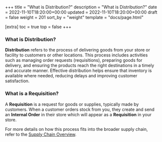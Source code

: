 +++
title = "What is Distribution?"
description = "What is Distribution?"
date = 2022-11-10T18:20:00+00:00
updated = 2022-11-10T18:20:00+00:00
draft = false
weight = 201
sort_by = "weight"
template = "docs/page.html"

[extra]
toc = true
top = false
+++

### What is Distribution?

**Distribution** refers to the process of delivering goods from your store or facility to customers or other locations. This process includes activities such as managing order requests (requisitions), preparing goods for delivery, and ensuring the products reach the right destinations in a timely and accurate manner. Effective distribution helps ensure that inventory is available where needed, reducing delays and improving customer satisfaction.

### What is a Requisition?

A **Requisition** is a request for goods or supplies, typically made by customers. When a customer orders stock from you, they create and send an **Internal Order** in their store which will appear as a **Requisition** in your store.

For more details on how this process fits into the broader supply chain, refer to the [Supply Chain Overview](/docs/11_terminologyprocess/11-2-supplychainoverview/).

